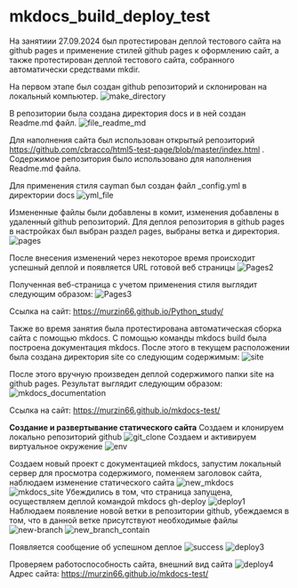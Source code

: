 # mkdocs_build_deploy_test
На занятиии 27.09.2024 был протестирован деплой тестового сайта на github pages и применение стилей github pages к оформлению сайт, а также протестирован деплой тестового сайта, собранного автоматически средствами mkdir.

На первом этапе был создан github репозиторий и склонирован на локальный компьютер. 
![make_directory](https://github.com/user-attachments/assets/2825c08d-af6b-4508-9f60-21f62a3831a7)

В репозитории была создана директория docs и в ней создан Readme.md файл. 
![file_readme_md](https://github.com/user-attachments/assets/ca9d353e-a1a9-4db4-9646-7d6f1884ec56)

Для наполнения сайта был использован открытый репозиторий https://github.com/cbracco/html5-test-page/blob/master/index.html . Содержимое репозитория было использовано для наполнения Readme.md файла.

Для применения стиля cayman был создан файл _config.yml в директории docs 
![yml_file](https://github.com/user-attachments/assets/8c5f9288-9057-478a-a769-88d2e3773132)

Измененные файлы были добавлены в комит, изменения добавлены в удаленный github репозиторий. Для деплоя репозитория в github pages в настройках был выбран раздел pages, выбраны ветка и директория.
![pages](https://github.com/user-attachments/assets/11fe431e-ae6c-457a-97a7-a4bc552e1cf4)

После внесения изменений через некоторое время происходит успешный деплой и появляется URL готовой веб страницы
![Pages2](https://github.com/user-attachments/assets/a465c650-eb45-463b-9ad5-7ea6108fbf2e)

Полученная веб-страница с учетом применения стиля выглядит следующим образом:
![Pages3](https://github.com/user-attachments/assets/2de9e035-4994-4b93-8155-a92bb603dcb9)

Ссылка на сайт: https://murzin66.github.io/Python_study/

Также во время занятия была протестирована автоматическая сборка сайта с помощью mkdocs. С помощью команды mkdocs build была построена документация mkdocs. После этого в текущем расположении была создана директория site cо следующим содержимым:
![site](https://github.com/user-attachments/assets/5be1c8c2-a81b-4fa1-aeb0-6cee40951386)

После этого вручную произведен деплой содержимого папки site на github pages. Результат выглядит следующим образом:
![mkdocs_documentation](https://github.com/user-attachments/assets/3ff2cdc9-79dc-4b8a-87c8-fd87a88558ba)

Ссылка на сайт: https://murzin66.github.io/mkdocs-test/

<b>Создание и развертывание статического сайта</b>
Создаем и клонируем локально репозиторий github
![git_clone](https://github.com/user-attachments/assets/b1b104e0-e051-47f5-b70f-475780aaacd7)
Создаем и активируем виртуальное окружение
![env](https://github.com/user-attachments/assets/350e7ee0-bb33-4fe1-bae0-c9f0b17f13da)

Создаем новый проект с документацией mkdocs, запустим локальный сервер для просмотра содержимого, поменяем заголовок сайта, наблюдаем изменение статического сайта 
![new_mkdocs](https://github.com/user-attachments/assets/b6bd7b28-4b98-4e07-8881-57c3cb616bf5)
![mkdocs_site](https://github.com/user-attachments/assets/0c8626f3-9ba6-46e1-a30e-05f630a65606)
Убеждились в том, что страница запущена, осуществляем деплой командой mkdocs gh-deploy
![deploy1](https://github.com/user-attachments/assets/1ce999c3-3038-4520-bf4e-42add203f7e0)
Наблюдаем появление новой ветки в репозитории github, убеждаемся в том, что в данной ветке присутствуют необходимые файлы
![new-branch](https://github.com/user-attachments/assets/7e9c840c-7421-4f98-a914-2e14402beabb)
![new_branch_contain](https://github.com/user-attachments/assets/4310c734-434c-4e49-99a4-adadaa5ac414)

Появляется сообщение об успешном деплое 
![success](https://github.com/user-attachments/assets/70282c03-4844-4c6b-a508-6fc9a543ae27)
![deploy3](https://github.com/user-attachments/assets/def255af-064f-488f-af18-edb5ad186da1)

Проверяем работоспособность сайта, внешний вид сайта
![deploy4](https://github.com/user-attachments/assets/cb0fcd7e-6b6b-4eaf-b2fb-cf01c9c91b8e)
Адрес сайта: https://murzin66.github.io/mkdocs-test/









 
